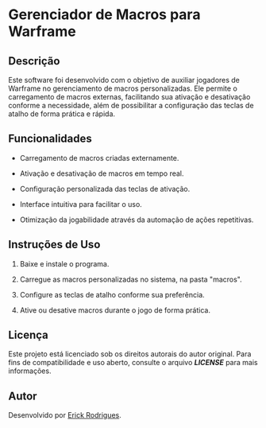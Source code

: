 # Gerenciador de Macros para Warframe

## Descrição

Este software foi desenvolvido com o objetivo de auxiliar jogadores de Warframe no gerenciamento de macros personalizadas. Ele permite o carregamento de macros externas, facilitando sua ativação e desativação conforme a necessidade, além de possibilitar a configuração das teclas de atalho de forma prática e rápida.

## Funcionalidades

- Carregamento de macros criadas externamente.

- Ativação e desativação de macros em tempo real.

- Configuração personalizada das teclas de ativação.

- Interface intuitiva para facilitar o uso.

- Otimização da jogabilidade através da automação de ações repetitivas.

## Instruções de Uso

1. Baixe e instale o programa.

2. Carregue as macros personalizadas no sistema, na pasta "macros".

3. Configure as teclas de atalho conforme sua preferência.

4. Ative ou desative macros durante o jogo de forma prática.

## Licença

Este projeto está licenciado sob os direitos autorais do autor original.
Para fins de compatibilidade e uso aberto, consulte o arquivo **_LICENSE_** para mais informações.

## Autor

Desenvolvido por [Erick Rodrigues](https://github.com/erickki).

